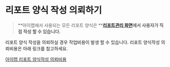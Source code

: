 # 리포트 양식 작성 의뢰하기

> **아이랩에서 사용되는 모든 리포트 양식은 **[**리포트관리 화면**](https://github.com/wooritech/ilab-user-manual/tree/ccd67ba3c673210c7b8ed25f93692c7b2dd1afa3/리포트양식만들기/200리포트양식만들기기초/리포트관리화면.md)**에서 사용자가 직접 작성 할 수 있습니다.**

리포트 양식 작성을 의뢰하실 경우 작업비용이 발생 할 수 있습니다. 리포트 양식작성 의뢰비용은 아래 링크를 참고하세요.

[아이랩 리포트 양식작성 의뢰비용](../undefined-1.md#리포트-양식작성-의뢰비용)

